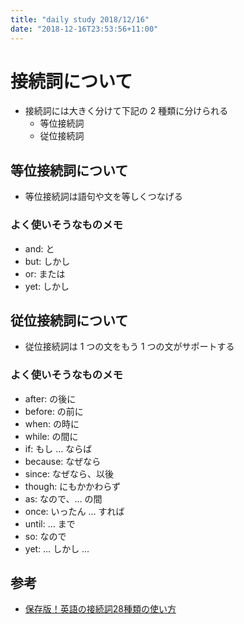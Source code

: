 ```yaml
---
title: "daily study 2018/12/16"
date: "2018-12-16T23:53:56+11:00"
---
```


# 接続詞について

- 接続詞には大きく分けて下記の 2 種類に分けられる
    - 等位接続詞
    - 従位接続詞

## 等位接続詞について

- 等位接続詞は語句や文を等しくつなげる

### よく使いそうなものメモ

- and: と
- but: しかし
- or: または
- yet: しかし

## 従位接続詞について

- 従位接続詞は 1 つの文をもう 1 つの文がサポートする

### よく使いそうなものメモ

- after: の後に
- before: の前に
- when: の時に
- while: の間に
- if: もし … ならば
- because: なぜなら
- since: なぜなら、以後
- though: にもかかわらず
- as: なので、… の間
- once: いったん … すれば
- until: … まで
- so: なので
- yet: … しかし …

## 参考

- [保存版！英語の接続詞28種類の使い方](https://toiguru.jp/conjunctions)
